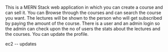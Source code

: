This is a MERN Stack web application in which you can create a course and can sell it.
You can Browse through the courses and can search the course you want.
The lectures will be shown to the person who will get subscribed by paying the amount of the course.
There is a user and an admin login so the admin can check upon the no of users the stats about the lectures and the courses.
You can update the profile.


ec2 -- updates
